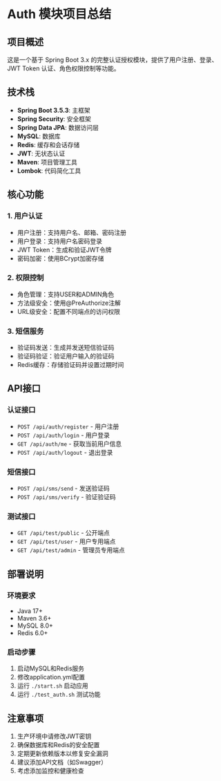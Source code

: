 # Auth 模块项目总结

## 项目概述

这是一个基于 Spring Boot 3.x 的完整认证授权模块，提供了用户注册、登录、JWT Token 认证、角色权限控制等功能。

## 技术栈

- **Spring Boot 3.5.3**: 主框架
- **Spring Security**: 安全框架
- **Spring Data JPA**: 数据访问层
- **MySQL**: 数据库
- **Redis**: 缓存和会话存储
- **JWT**: 无状态认证
- **Maven**: 项目管理工具
- **Lombok**: 代码简化工具

## 核心功能

### 1. 用户认证
- 用户注册：支持用户名、邮箱、密码注册
- 用户登录：支持用户名密码登录
- JWT Token：生成和验证JWT令牌
- 密码加密：使用BCrypt加密存储

### 2. 权限控制
- 角色管理：支持USER和ADMIN角色
- 方法级安全：使用@PreAuthorize注解
- URL级安全：配置不同端点的访问权限

### 3. 短信服务
- 验证码发送：生成并发送短信验证码
- 验证码验证：验证用户输入的验证码
- Redis缓存：存储验证码并设置过期时间

## API接口

### 认证接口
- `POST /api/auth/register` - 用户注册
- `POST /api/auth/login` - 用户登录
- `GET /api/auth/me` - 获取当前用户信息
- `POST /api/auth/logout` - 退出登录

### 短信接口
- `POST /api/sms/send` - 发送验证码
- `POST /api/sms/verify` - 验证验证码

### 测试接口
- `GET /api/test/public` - 公开端点
- `GET /api/test/user` - 用户专用端点
- `GET /api/test/admin` - 管理员专用端点

## 部署说明

### 环境要求
- Java 17+
- Maven 3.6+
- MySQL 8.0+
- Redis 6.0+

### 启动步骤
1. 启动MySQL和Redis服务
2. 修改application.yml配置
3. 运行 `./start.sh` 启动应用
4. 运行 `./test_auth.sh` 测试功能

## 注意事项

1. 生产环境中请修改JWT密钥
2. 确保数据库和Redis的安全配置
3. 定期更新依赖版本以修复安全漏洞
4. 建议添加API文档（如Swagger）
5. 考虑添加监控和健康检查 